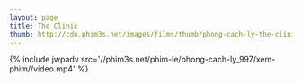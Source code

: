 ```yaml
---
layout: page
title: The Clinic
thumb: http://cdn.phim3s.net/images/films/thumb/phong-cach-ly-the-clinic.jpg
---
```

{% include jwpadv src='//phim3s.net/phim-le/phong-cach-ly_997/xem-phim//video.mp4' %}